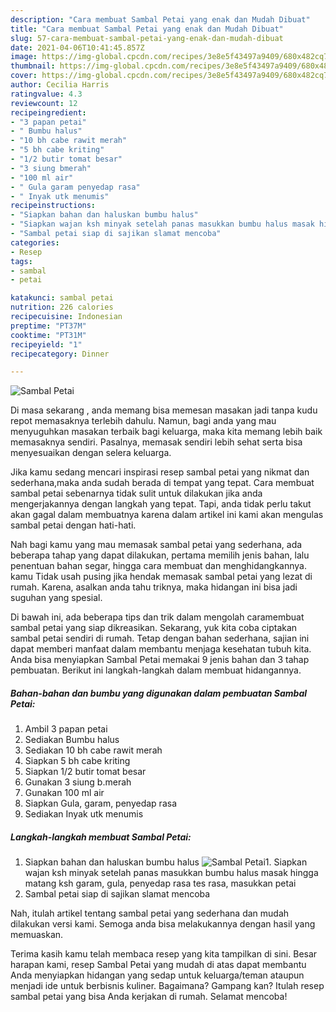 ```yaml
---
description: "Cara membuat Sambal Petai yang enak dan Mudah Dibuat"
title: "Cara membuat Sambal Petai yang enak dan Mudah Dibuat"
slug: 57-cara-membuat-sambal-petai-yang-enak-dan-mudah-dibuat
date: 2021-04-06T10:41:45.857Z
image: https://img-global.cpcdn.com/recipes/3e8e5f43497a9409/680x482cq70/sambal-petai-foto-resep-utama.jpg
thumbnail: https://img-global.cpcdn.com/recipes/3e8e5f43497a9409/680x482cq70/sambal-petai-foto-resep-utama.jpg
cover: https://img-global.cpcdn.com/recipes/3e8e5f43497a9409/680x482cq70/sambal-petai-foto-resep-utama.jpg
author: Cecilia Harris
ratingvalue: 4.3
reviewcount: 12
recipeingredient:
- "3 papan petai"
- " Bumbu halus"
- "10 bh cabe rawit merah"
- "5 bh cabe kriting"
- "1/2 butir tomat besar"
- "3 siung bmerah"
- "100 ml air"
- " Gula garam penyedap rasa"
- " Inyak utk menumis"
recipeinstructions:
- "Siapkan bahan dan haluskan bumbu halus"
- "Siapkan wajan ksh minyak setelah panas masukkan bumbu halus masak hingga matang ksh garam, gula, penyedap rasa tes rasa, masukkan petai"
- "Sambal petai siap di sajikan slamat mencoba"
categories:
- Resep
tags:
- sambal
- petai

katakunci: sambal petai 
nutrition: 226 calories
recipecuisine: Indonesian
preptime: "PT37M"
cooktime: "PT31M"
recipeyield: "1"
recipecategory: Dinner

---
```



![Sambal Petai](https://img-global.cpcdn.com/recipes/3e8e5f43497a9409/680x482cq70/sambal-petai-foto-resep-utama.jpg)

Di masa  sekarang , anda memang bisa memesan masakan jadi tanpa kudu repot memasaknya terlebih dahulu. Namun, bagi anda yang mau menyuguhkan masakan terbaik bagi keluarga, maka kita memang lebih baik memasaknya sendiri. Pasalnya, memasak sendiri lebih sehat serta bisa menyesuaikan dengan selera keluarga.

Jika kamu sedang mencari inspirasi resep sambal petai yang nikmat dan sederhana,maka anda sudah berada di tempat yang tepat. Cara membuat sambal petai  sebenarnya tidak sulit untuk dilakukan jika anda mengerjakannya dengan langkah yang tepat. Tapi, anda tidak perlu takut akan gagal dalam membuatnya 
karena dalam artikel ini kami akan mengulas sambal petai dengan hati-hati.  



Nah bagi kamu yang mau memasak sambal petai yang sederhana, ada beberapa tahap yang dapat dilakukan, pertama memilih jenis bahan, lalu penentuan bahan segar, hingga cara membuat dan menghidangkannya. kamu Tidak usah pusing jika hendak memasak sambal petai yang lezat di rumah. Karena, asalkan anda  tahu triknya, maka hidangan ini bisa jadi suguhan yang spesial.

Di bawah ini, ada beberapa tips dan trik dalam mengolah caramembuat sambal petai yang siap dikreasikan. Sekarang, yuk kita coba ciptakan sambal petai sendiri di rumah. Tetap dengan bahan sederhana, sajian ini dapat memberi manfaat dalam membantu menjaga kesehatan tubuh kita. Anda bisa menyiapkan Sambal Petai memakai 9 jenis bahan dan 3 tahap pembuatan. Berikut ini langkah-langkah dalam membuat hidangannya.

<!--inarticleads1-->

##### Bahan-bahan dan bumbu yang digunakan dalam pembuatan Sambal Petai:

1. Ambil 3 papan petai
1. Sediakan  Bumbu halus
1. Sediakan 10 bh cabe rawit merah
1. Siapkan 5 bh cabe kriting
1. Siapkan 1/2 butir tomat besar
1. Gunakan 3 siung b.merah
1. Gunakan 100 ml air
1. Siapkan  Gula, garam, penyedap rasa
1. Sediakan  Inyak utk menumis




<!--inarticleads2-->

##### Langkah-langkah membuat Sambal Petai:

1. Siapkan bahan dan haluskan bumbu halus
<img src="https://img-global.cpcdn.com/steps/0326388565065320/160x128cq70/sambal-petai-langkah-memasak-1-foto.jpg" alt="Sambal Petai">1. Siapkan wajan ksh minyak setelah panas masukkan bumbu halus masak hingga matang ksh garam, gula, penyedap rasa tes rasa, masukkan petai
1. Sambal petai siap di sajikan slamat mencoba




Nah, itulah artikel tentang  sambal petai  yang sederhana dan mudah dilakukan versi kami. Semoga anda bisa melakukannya dengan hasil yang memuaskan. 

Terima kasih kamu telah membaca resep yang kita tampilkan di sini. Besar harapan kami, resep  Sambal Petai yang mudah di atas dapat membantu Anda menyiapkan hidangan yang sedap untuk keluarga/teman ataupun menjadi ide untuk berbisnis kuliner. Bagaimana? Gampang kan? Itulah resep sambal petai yang bisa Anda kerjakan di rumah. Selamat mencoba!

